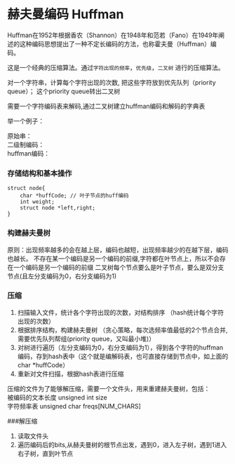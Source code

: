 # 赫夫曼编码 Huffman

Huffman在1952年根据香农（Shannon）在1948年和范若（Fano）在1949年阐述的这种编码思想提出了一种不定长编码的方法，也称霍夫曼（Huffman）编码。

这是一个经典的压缩算法。通过`字符出现的频率`，`优先级`，`二叉树` 进行的压缩算法。

对一个字符串，计算每个字符出现的次数, 把这些字符放到优先队列（priority queue）； 这个priority queue转出二叉树

需要一个字符编码表来解码,通过二叉树建立huffman编码和解码的字典表



举一个例子：

原始串：   
二级制编码：  
huffman编码：  




### 存储结构和基本操作

```
struct node{
    char *huffCode; // 叶子节点的huff编码
    int weight;
    struct node *left,right;
}
```

### 构建赫夫曼树

原则：出现频率越多的会在越上层，编码也越短，出现频率越少的在越下层，编码也越长。
不存在某一个编码是另一个编码的前缀,字符都在叶节点上，所以不会存在一个编码是另一个编码的前缀
二叉树每个节点要么是叶子节点，要么是双分支节点(且左分支编码为0，右分支编码为1)


### 压缩

1. 扫描输入文件，统计各个字符出现的次数，对结构排序 （hash统计每个字符出现的次数）
2. 根据排序结构，构建赫夫曼树 （贪心策略，每次选频率值最低的2个节点合并,需要优先队列帮组(priority queue，又叫最小堆)）
3. 对树进行遍历（左分支编码为0，右分支编码为1），得到各个字符的huffman编码，存到hash表中（这个就是编解码表，也可直接存储到节点中，如上面的char *huffCode）
4. 重新对文件扫描，根据hash表进行压缩

压缩的文件为了能够解压缩，需要一个文件头，用来重建赫夫曼树，包括：  
被编码的文本长度 unsigned int size  
字符频率表  unsigned char freqs[NUM_CHARS]  


###解压缩

1. 读取文件头  
2. 遍历编码后的bits,从赫夫曼树的根节点出发，遇到0，进入左子树，遇到1进入右子树，直到叶节点  



  
